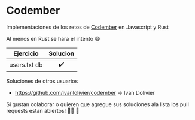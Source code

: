 # Codember 

Implementaciones de los retos de [Codember](https://codember.dev/) en Javascript y Rust

Al menos en Rust se hara el intento :sweat_smile: 


|   Ejercicio  |            Solucion          |
|      :-:     | :-:                          |                              
| users.txt db | :heavy_check_mark:           |



Soluciones de otros usuarios


* https://github.com/ivanlolivier/codember -> Ivan L'olivier 


Si gustan colaborar o quieren que agregue sus soluciones ala lista los pull requests estan abiertos! :man_technologist: :tada: